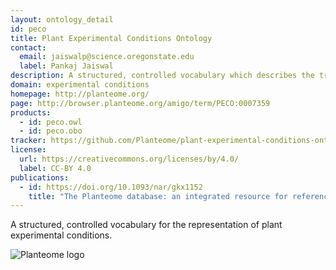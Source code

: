 ```yaml
---
layout: ontology_detail
id: peco
title: Plant Experimental Conditions Ontology
contact:
  email: jaiswalp@science.oregonstate.edu
  label: Pankaj Jaiswal
description: A structured, controlled vocabulary which describes the treatments, growing conditions, and/or study types used in plant biology experiments.
domain: experimental conditions
homepage: http://planteome.org/
page: http://browser.planteome.org/amigo/term/PECO:0007359
products:
  - id: peco.owl
  - id: peco.obo
tracker: https://github.com/Planteome/plant-experimental-conditions-ontology/issues
license:
  url: https://creativecommons.org/licenses/by/4.0/
  label: CC-BY 4.0
publications:
  - id: https://doi.org/10.1093/nar/gkx1152
    title: "The Planteome database: an integrated resource for reference ontologies, plant genomics and phenomics."
---
```


A structured, controlled vocabulary for the representation of plant experimental conditions.

<img alt="Planteome logo" src="http://planteome.org/sites/default/files/garland_logo.PNG"/>
